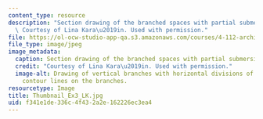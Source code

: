 ```yaml
---
content_type: resource
description: "Section drawing of the branched spaces with partial submersion in water.\
  \ Courtesy of Lina Kara\u2019in. Used with permission."
file: https://ol-ocw-studio-app-qa.s3.amazonaws.com/courses/4-112-architecture-design-fundamentals-i-nano-machines-fall-2012/f341e1de336c4f432a2e162226ec3ea4_Thumbnail_Ex3_LK.jpg
file_type: image/jpeg
image_metadata:
  caption: Section drawing of the branched spaces with partial submersion in water.
  credit: "Courtesy of Lina Kara\u2019in. Used with permission."
  image-alt: Drawing of vertical branches with horizontal divisions of spaces and
    contour lines on the branches.
resourcetype: Image
title: Thumbnail_Ex3_LK.jpg
uid: f341e1de-336c-4f43-2a2e-162226ec3ea4
---
```

